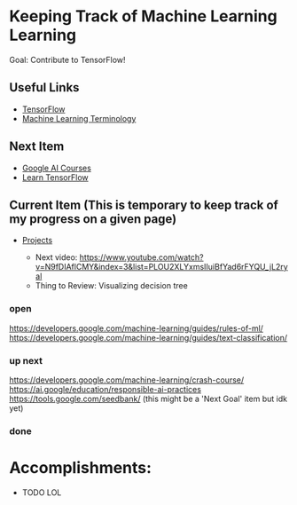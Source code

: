 # Keeping Track of Machine Learning Learning
Goal: Contribute to TensorFlow!
## Useful Links
* [TensorFlow](https://github.com/tensorflow/tensorflow)
* [Machine Learning Terminology](https://developers.google.com/machine-learning/guides/rules-of-ml/)

## Next Item
* [Google AI Courses](https://ai.google/education/)
* [Learn TensorFlow](https://www.tensorflow.org/tutorials/)

## Current Item (This is temporary to keep track of my progress on a given page)
* [Projects](https://www.youtube.com/watch?v=cKxRvEZd3Mw&list=PLOU2XLYxmsIIuiBfYad6rFYQU_jL2ryal)

    * Next video: https://www.youtube.com/watch?v=N9fDIAflCMY&index=3&list=PLOU2XLYxmsIIuiBfYad6rFYQU_jL2ryal 
    * Thing to Review: Visualizing decision tree

### open
https://developers.google.com/machine-learning/guides/rules-of-ml/
https://developers.google.com/machine-learning/guides/text-classification/

### up next
https://developers.google.com/machine-learning/crash-course/
https://ai.google/education/responsible-ai-practices
https://tools.google.com/seedbank/ (this might be a 'Next Goal' item but idk yet)


### done

# Accomplishments:
* TODO LOL